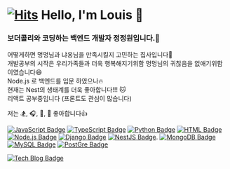 [![Hits](https://hits.seeyoufarm.com/api/count/incr/badge.svg?url=https%3A%2F%2Fgithub.com%2FJUNGganzi&count_bg=%2379C83D&title_bg=%23555555&icon=&icon_color=%23E7E7E7&title=Hits&edge_flat=false)](https://github.com/JUNGganzi)
Hello, I'm Louis 👋
====================  
### 보더콜리와 코딩하는 백엔드 개발자 정정원입니다.🦮  

어떻게하면 멍멍님과 냐옹님을 만족시킬지 고민하는 집사입니다🤔  
개발공부의 시작은 우리가족들과 더욱 행복해지기위함  멍멍님의 귀찮음을 없애기위함이였습니다😄  
Node.js 로 백엔드를 입문 하였으나🔥  
현재는 Nest의 생태계를 더욱 좋아합니다!!! 🐱  
리액트 공부중입니다 (프론트도 관심이 많습니다)  

저는 :snowboarder:, :headphones:, :bicyclist:, :fries:  좋아합니다:thumbsup:  

[![JavaScript Badge](http://img.shields.io/badge/-JavaScript%20-F7DF1E?style=flat-square&logo=JavaScript&logoColor=white)]()
[![TypeScript Badge](http://img.shields.io/badge/TypeScript-3178C6?style=flat-square&logo=TypeScript&logoColor=white)]()
[![Python Badge](http://img.shields.io/badge/Python-3776AB?style=flat-square&logo=Python&logoColor=white)]()
[![HTML Badge](http://img.shields.io/badge/HTML5-E34F26?style=flat-square&logo=HTML5&logoColor=white)]()  
[![Node.js Badge](http://img.shields.io/badge/Node.js-339933?style=flat-square&logo=Node.js&logoColor=white)]()
[![Django Badge](http://img.shields.io/badge/Django-092E20?style=flat-square&logo=Django&logoColor=white)]()
[![NestJS Badge](http://img.shields.io/badge/NestJS-E0234E?style=flat-square&logo=NestJS&logoColor=white)](). 
[![MongoDB Badge](http://img.shields.io/badge/MongoDB-47A248?style=flat-square&logo=MongoDB&logoColor=white)]()
[![MySQL Badge](http://img.shields.io/badge/MySQL-4479A1?style=flat-square&logo=MySQL&logoColor=white)]()
[![PostGre Badge](http://img.shields.io/badge/PostgreSQL-336791?style=flat-square&logo=PostgreSQL&logoColor=white)]()
 
 
  
  
[![Tech Blog Badge](http://img.shields.io/badge/-Notion%20-black?style=flat-square&logo=Notion&link=https://https://www.notion.so/Hello-I-m-Louis-6ec5e3f6bde04aa89dd19509654ef465)](https://www.notion.so/Hello-I-m-Louis-6ec5e3f6bde04aa89dd19509654ef465)

<!--
**JUNGganzi/JUNGganzi** is a ✨ _special_ ✨ repository because its `README.md` (this file) appears on your GitHub profile.

Here are some ideas to get you started:

- 🔭 I’m currently working on ...
- 🌱 I’m currently learning ...
- 👯 I’m looking to collaborate on ...
- 🤔 I’m looking for help with ...
- 💬 Ask me about ...
- 📫 How to reach me: ...
- 😄 Pronouns: ...
- ⚡ Fun fact: ...
-->
